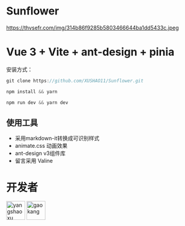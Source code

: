 # Sunflower

https://thvsefr.com/img/314b86f9285b5803466644ba1dd5433c.jpeg

# Vue 3 + Vite + ant-design + pinia

安装方式：

```js
git clone https://github.com/XUSHAO11/Sunflower.git
```

```js
npm install && yarn
```

```js
npm run dev && yarn dev
```

## 使用工具

- 采用markdown-it转换成可识别样式
- animate.css 动画效果
- ant-design v3组件库
- 留言采用 Valine


# 开发者
  <a href="https://github.com/XUSHAO11"><img src="https://avatars.githubusercontent.com/u/52852249?v=4" alt="yangshaoxu" style="width: 50px;height:50px;"></a> 
    <a href="https://github.com/gaokang804"><img src="https://avatars.githubusercontent.com/u/134194038?v=4" alt="gaokang" style="width: 50px;height:50px;"></a>  







